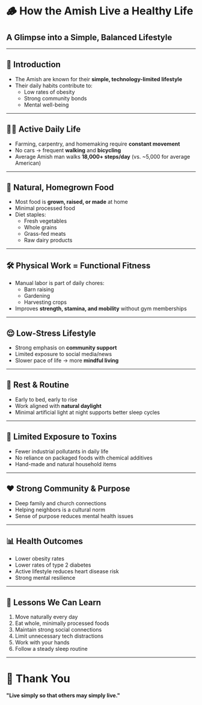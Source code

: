 
# 🪵 How the Amish Live a Healthy Life
## A Glimpse into a Simple, Balanced Lifestyle

---

## 🏡 Introduction
- The Amish are known for their **simple, technology-limited lifestyle**
- Their daily habits contribute to:
  - Low rates of obesity
  - Strong community bonds
  - Mental well-being

---

## 🚶‍♂️ Active Daily Life
- Farming, carpentry, and homemaking require **constant movement**
- No cars → frequent **walking** and **bicycling**
- Average Amish man walks **18,000+ steps/day** (vs. ~5,000 for average American)

---

## 🌱 Natural, Homegrown Food
- Most food is **grown, raised, or made** at home
- Minimal processed food
- Diet staples:
  - Fresh vegetables
  - Whole grains
  - Grass-fed meats
  - Raw dairy products

---

## 🛠️ Physical Work = Functional Fitness
- Manual labor is part of daily chores:
  - Barn raising
  - Gardening
  - Harvesting crops
- Improves **strength, stamina, and mobility** without gym memberships

---

## 😌 Low-Stress Lifestyle
- Strong emphasis on **community support**
- Limited exposure to social media/news
- Slower pace of life → more **mindful living**

---

## 🛌 Rest & Routine
- Early to bed, early to rise
- Work aligned with **natural daylight**
- Minimal artificial light at night supports better sleep cycles

---

## 🚫 Limited Exposure to Toxins
- Fewer industrial pollutants in daily life
- No reliance on packaged foods with chemical additives
- Hand-made and natural household items

---

## ❤️ Strong Community & Purpose
- Deep family and church connections
- Helping neighbors is a cultural norm
- Sense of purpose reduces mental health issues

---

## 📊 Health Outcomes
- Lower obesity rates
- Lower rates of type 2 diabetes
- Active lifestyle reduces heart disease risk
- Strong mental resilience

---

## 🌟 Lessons We Can Learn
1. Move naturally every day
2. Eat whole, minimally processed foods
3. Maintain strong social connections
4. Limit unnecessary tech distractions
5. Work with your hands
6. Follow a steady sleep routine

---

# 🙏 Thank You
**"Live simply so that others may simply live."**
